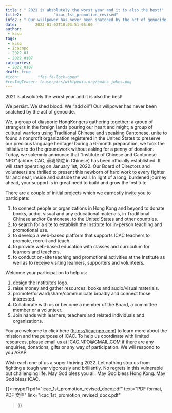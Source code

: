 ```yaml
---
title : " 2021 is absolutely the worst year and it is also the best!"
title2:              "icac_1st_promotion_revised"
info2 : " Our willpower has never been snatched by the act of genocide."
date:        2022-01-07T10:03:51-05:00
author:
 - kcso
tags:
 - kcso
 - icacnpo
 - 2022_01
 - 2022_0107
categories:
 - 2022_0107
draft: true
#icon:        "fas fa-lock-open"
#resImgTeaser: teaserpics/wikipedia.org/emacs-jokes.png
---
```

2021 is absolutely the worst year and it is also the best!


We persist. We shed blood. We “add oil”!
Our willpower has never been snatched by the act of genocide.


We, a group of diasporic HongKongers gathering together; a group of strangers in the foreign lands pouring our heart and might; a group of cultural warriors using Traditional Chinese and speaking Cantonese, unite to found a nonprofit organization registered in the United States to preserve our precious language heritage!
During a 6-month preparation, we took the initiative to do the groundwork without asking for a penny of donation. Today, we solemnly announce that “Institute of Chinese and Cantonese NPO” (abbre:ICAC, 華粵學院 in Chinese) has been officially established. It will start operating on January 1st, 2022. Our Board of Directors and volunteers are thrilled to present this newborn of hard work to every fighter far and near,  inside and outside the wall. In light of a long, burdened  journey ahead, your support is in great need to build and grow the Institute. 


There are a couple of initial projects which we earnestly invite you to participate:
1. to connect people or organizations in Hong Kong and beyond to donate books, audio, visual and any educational materials, in Traditional Chinese and/or Cantonese, to the United States and other countries.
2. to search for a site to establish the Institute for in-person teaching and promotional use.
3. to develop a web-based platform that supports ICAC teachers to promote, recruit and teach.
4. to provide web-based education with classes and curriculum for learners and teachers.
5. to conduct on-site teaching and promotional activities at the Institute as well as to receive visiting learners, supporters and volunteers.


Welcome your participation to help us:
1. design the Institute’s logo.
2. raise money and gather resources, books and audio/visual materials.
3. promote/forward/share/communicate broadly and connect those interested.
4. Collaborate with us or become a member of the Board, a committee member or a volunteer.
5. Join hands with learners, teachers and related individuals and organizations.


You are welcome to click here (https://icacnpo.com) to learn more about the mission and the purpose of ICAC. To help us coordinate with limited resources, please email us at ICAC.NPO@GMAIL.COM if there are any enquiries, donations, gifts or any way of participation.  We will respond to you ASAP.


Wish each one of us a super thriving 2022. Let nothing stop us from fighting a tough war vigorously and brilliantly. No regrets in this vulnerable but challenging life. May God bless you all. May God bless Hong Kong. May God bless ICAC.

{{< mypdf1 pdf="icac_1st_promotion_revised_docx.pdf"
text="PDF format, PDF 文件"
link="icac_1st_promotion_revised_docx.pdf"
>}}

